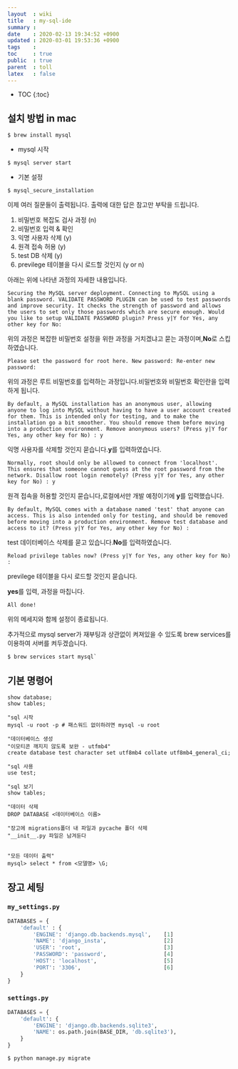 ```yaml
---
layout  : wiki
title   : my-sql-ide 
summary : 
date    : 2020-02-13 19:34:52 +0900
updated : 2020-03-01 19:53:36 +0900
tags    : 
toc     : true
public  : true
parent  : toll
latex   : false
---
```

* TOC
{:toc}

## 설치 방법 in mac

```shell
$ brew install mysql
```

* mysql 시작

```shell
$ mysql server start
```

* 기본 설정

```shell
$ mysql_secure_installation
```

이제 여러 질문들이 출력됩니다. 출력에 대한 답은 참고만 부탁을 드립니다.

1. 비밀번호 복잡도 검사 과정 (n)
2. 비밀번호 입력 & 확인
3. 익명 사용자 삭제 (y)
4. 원격 접속 허용 (y)
5. test DB 삭제 (y)
6. previlege 테이블을 다시 로드할 것인지 (y or n)

아래는 위에 나타낸 과정의 자세한 내용입니다.

`Securing the MySQL server deployment.
Connecting to MySQL using a blank password.
VALIDATE PASSWORD PLUGIN can be used to test passwords
and improve security. It checks the strength of password
and allows the users to set only those passwords which are
secure enough. Would you like to setup VALIDATE PASSWORD plugin?
Press y|Y for Yes, any other key for No:`

위의 과정은 복잡한 비밀번호 설정을 위한 과정을 거치겠냐고 묻는 과정이며,**No**로 스킵하였습니다.

`Please set the password for root here.
New password:
Re-enter new password:`

위의 과정은 루트 비밀번호를 입력하는 과정입니다.비밀번호와 비밀번호 확인란을 입력하게 됩니다.

`By default, a MySQL installation has an anonymous user,
allowing anyone to log into MySQL without having to have
a user account created for them. This is intended only for
testing, and to make the installation go a bit smoother.
You should remove them before moving into a production
environment.
Remove anonymous users? (Press y|Y for Yes, any other key for No) : y`

익명 사용자를 삭제할 것인지 묻습니다.**y**를 입력하였습니다.

`Normally, root should only be allowed to connect from
'localhost'. This ensures that someone cannot guess at
the root password from the network.
Disallow root login remotely? (Press y|Y for Yes, any other key for No) : y`

원격 접속을 허용할 것인지 묻습니다,로컬에서만 개발 예정이기에 **y**를 입력했습니다.

`By default, MySQL comes with a database named 'test' that
anyone can access. This is also intended only for testing,
and should be removed before moving into a production
environment.
Remove test database and access to it? (Press y|Y for Yes, any other key for No) :`

test 데이터베이스 삭제를 묻고 있습니다.**No**를 입력하였습니다.

`Reload privilege tables now? (Press y|Y for Yes, any other key for No) :`

previlege 테이블을 다시 로드할 것인지 묻습니다.

**yes**를 입력, 과정을 마칩니다.

`All done!`

위의 메세지와 함께 설정이 종료됩니다.

추가적으로 mysql server가 재부팅과 상관없이 켜져있을 수 있도록 brew services를 이용하여 서버를 켜두겠습니다.

```shell
$ brew services start mysql`
```

## 기본 명령어

```mysql
show database;
show tables;

"sql 시작
mysql -u root -p # 패스워드 없이하려면 mysql -u root

"데이터베이스 생성
"이모티콘 깨지지 않도록 보완 - utfmb4"
create database test character set utf8mb4 collate utf8mb4_general_ci;

"sql 사용
use test;

"sql 보기
show tables;
```

```mysql
"데이터 삭제
DROP DATABASE <데이터베이스 이름>

"장고에 migrations폴더 내 파일과 pycache 폴더 삭제
"__init__.py 파일은 남겨둔다


"모든 데이터 출력"
mysql> select * from <모델명> \G; 
```

## 장고 세팅

### `my_settings.py`

```python
DATABASES = {
    'default' : {
        'ENGINE': 'django.db.backends.mysql',    [1]
        'NAME': 'django_insta',                  [2]
        'USER': 'root',                          [3]
        'PASSWORD': 'password',                  [4]
        'HOST': 'localhost',                     [5]
        'PORT': '3306',                          [6]
    }
}
```

### `settings.py`

```python
DATABASES = {
    'default': {
        'ENGINE': 'django.db.backends.sqlite3',
        'NAME': os.path.join(BASE_DIR, 'db.sqlite3'),
    }
}
```

```shell
$ python manage.py migrate
```
